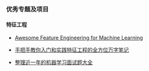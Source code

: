 
### 优秀专题及项目

#### 特征工程
+ [Awesome Feature Engineering for Machine Learning](https://github.com/aikho/awesome-feature-engineering) 

+ [手把手教你入门和实践特征工程的全方位万字笔记](https://segmentfault.com/a/1190000020793822)

+ [整理近一年的机器学习面试题大全](https://zhuanlan.zhihu.com/p/97742344)
